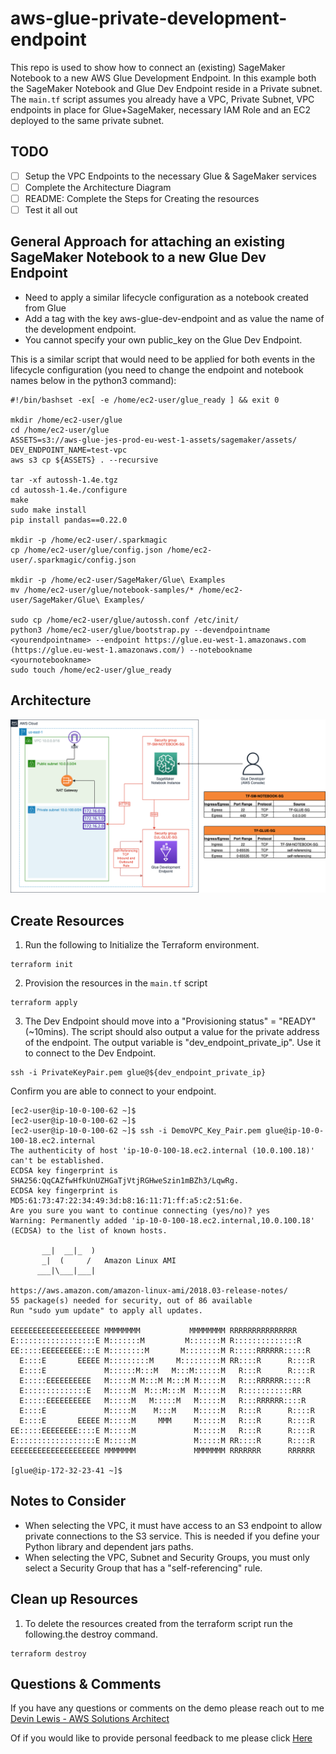 # aws-glue-private-development-endpoint

This repo is used to show how to connect an (existing) SageMaker Notebook to a new AWS Glue Development Endpoint.  In this example both the SageMaker Notebook and Glue Dev Endpoint reside in a Private subnet.  The `main.tf` script assumes you already have a VPC, Private Subnet, VPC endpoints in place for Glue+SageMaker, necessary IAM Role and an EC2 deployed to the same private subnet.  

## TODO
- [ ] Setup the VPC Endpoints to the necessary Glue & SageMaker services
- [ ] Complete the Architecture Diagram
- [ ] README: Complete the Steps for Creating the resources
- [ ] Test it all out

## General Approach for attaching an existing SageMaker Notebook to a new Glue Dev Endpoint

* Need to apply a similar lifecycle configuration as a notebook created from Glue 
* Add a tag with the key aws-glue-dev-endpoint and as value the name of the development endpoint.
* You cannot specify your own public_key on the Glue Dev Endpoint.

This is a similar script that would need to be applied for both events in the lifecycle configuration (you need to change the endpoint and notebook names below in the python3 command):

```
#!/bin/bashset -ex[ -e /home/ec2-user/glue_ready ] && exit 0

mkdir /home/ec2-user/glue
cd /home/ec2-user/glue
ASSETS=s3://aws-glue-jes-prod-eu-west-1-assets/sagemaker/assets/
DEV_ENDPOINT_NAME=test-vpc
aws s3 cp ${ASSETS} . --recursive

tar -xf autossh-1.4e.tgz
cd autossh-1.4e./configure
make
sudo make install
pip install pandas==0.22.0

mkdir -p /home/ec2-user/.sparkmagic
cp /home/ec2-user/glue/config.json /home/ec2-user/.sparkmagic/config.json

mkdir -p /home/ec2-user/SageMaker/Glue\ Examples
mv /home/ec2-user/glue/notebook-samples/* /home/ec2-user/SageMaker/Glue\ Examples/

sudo cp /home/ec2-user/glue/autossh.conf /etc/init/
python3 /home/ec2-user/glue/bootstrap.py --devendpointname <yourendpointname> --endpoint https://glue.eu-west-1.amazonaws.com (https://glue.eu-west-1.amazonaws.com/) --notebookname <yournotebookname>
sudo touch /home/ec2-user/glue_ready
```

## Architecture
![alt text](https://github.com/gravelgrinder/aws-glue-private-dev-endpoint-sagemaker-nb/blob/main/architecture-diagram.png?raw=true)

## Create Resources
1. Run the following to Initialize the Terraform environment.

```
terraform init
```

2. Provision the resources in the `main.tf` script

```
terraform apply
```

3. The Dev Endpoint should move into a "Provisioning status" = "READY" (~10mins). The script should also output a value for the private address of the endpoint. The output variable is "dev_endpoint_private_ip".   Use it to connect to the Dev Endpoint.

```
ssh -i PrivateKeyPair.pem glue@${dev_endpoint_private_ip}
```

Confirm you are able to connect to your endpoint.

```
[ec2-user@ip-10-0-100-62 ~]$ 
[ec2-user@ip-10-0-100-62 ~]$ 
[ec2-user@ip-10-0-100-62 ~]$ ssh -i DemoVPC_Key_Pair.pem glue@ip-10-0-100-18.ec2.internal
The authenticity of host 'ip-10-0-100-18.ec2.internal (10.0.100.18)' can't be established.
ECDSA key fingerprint is SHA256:QqCAZfwHfkUnUZHGaTjVtjRGHweSzin1mBZh3/LqwRg.
ECDSA key fingerprint is MD5:61:73:47:22:34:49:3d:b8:16:11:71:ff:a5:c2:51:6e.
Are you sure you want to continue connecting (yes/no)? yes
Warning: Permanently added 'ip-10-0-100-18.ec2.internal,10.0.100.18' (ECDSA) to the list of known hosts.

       __|  __|_  )
       _|  (     /   Amazon Linux AMI
      ___|\___|___|

https://aws.amazon.com/amazon-linux-ami/2018.03-release-notes/
55 package(s) needed for security, out of 86 available
Run "sudo yum update" to apply all updates.
                                                                    
EEEEEEEEEEEEEEEEEEEE MMMMMMMM           MMMMMMMM RRRRRRRRRRRRRRR    
E::::::::::::::::::E M:::::::M         M:::::::M R::::::::::::::R   
EE:::::EEEEEEEEE:::E M::::::::M       M::::::::M R:::::RRRRRR:::::R 
  E::::E       EEEEE M:::::::::M     M:::::::::M RR::::R      R::::R
  E::::E             M::::::M:::M   M:::M::::::M   R:::R      R::::R
  E:::::EEEEEEEEEE   M:::::M M:::M M:::M M:::::M   R:::RRRRRR:::::R 
  E::::::::::::::E   M:::::M  M:::M:::M  M:::::M   R:::::::::::RR   
  E:::::EEEEEEEEEE   M:::::M   M:::::M   M:::::M   R:::RRRRRR::::R  
  E::::E             M:::::M    M:::M    M:::::M   R:::R      R::::R
  E::::E       EEEEE M:::::M     MMM     M:::::M   R:::R      R::::R
EE:::::EEEEEEEE::::E M:::::M             M:::::M   R:::R      R::::R
E::::::::::::::::::E M:::::M             M:::::M RR::::R      R::::R
EEEEEEEEEEEEEEEEEEEE MMMMMMM             MMMMMMM RRRRRRR      RRRRRR
                                                                    
[glue@ip-172-32-23-41 ~]$ 
```

## Notes to Consider
* When selecting the VPC, it must have access to an S3 endpoint to allow private connections to the S3 service.  This is needed if you define your Python library and dependent jars paths.
* When selecting the VPC, Subnet and Security Groups, you must only select a Security Group that has a "self-referencing" rule.

## Clean up Resources
1. To delete the resources created from the terraform script run the following.the destroy command.
```
terraform destroy
```

## Questions & Comments
If you have any questions or comments on the demo please reach out to me [Devin Lewis - AWS Solutions Architect](mailto:lwdvin@amazon.com?subject=AWS%2FTerraform%20FMS%20Create%20Application%20List%20%28aws-terraform-fms-put-apps-list%29)

Of if you would like to provide personal feedback to me please click [Here](https://feedback.aws.amazon.com/?ea=lwdvin&fn=Devin&ln=Lewis)
